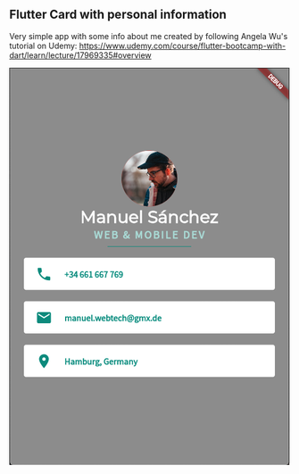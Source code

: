 ## Flutter Card with personal information

Very simple app with some info about me created by following Angela Wu's tutorial on Udemy: https://www.udemy.com/course/flutter-bootcamp-with-dart/learn/lecture/17969335#overview

![Flutter Card](assets/app.png)
